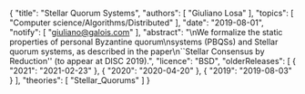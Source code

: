 {
    "title": "Stellar Quorum Systems",
    "authors": [
        "Giuliano Losa"
    ],
    "topics": [
        "Computer science/Algorithms/Distributed"
    ],
    "date": "2019-08-01",
    "notify": [
        "giuliano@galois.com"
    ],
    "abstract": "\nWe formalize the static properties of personal Byzantine quorum\nsystems (PBQSs) and Stellar quorum systems, as described in the paper\n``Stellar Consensus by Reduction'' (to appear at DISC 2019).",
    "licence": "BSD",
    "olderReleases": [
        {
            "2021": "2021-02-23"
        },
        {
            "2020": "2020-04-20"
        },
        {
            "2019": "2019-08-03"
        }
    ],
    "theories": [
        "Stellar_Quorums"
    ]
}